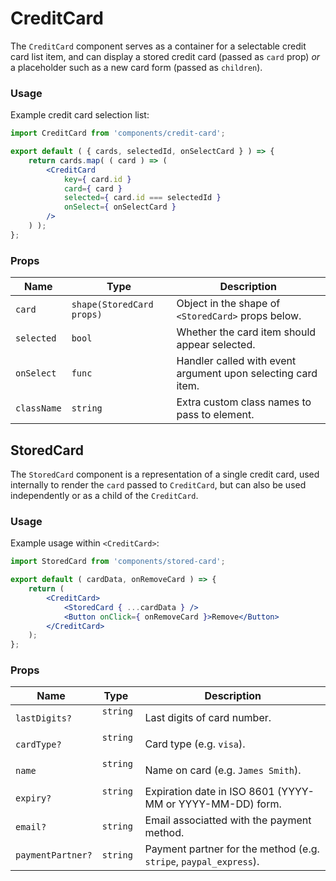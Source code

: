 # CreditCard

The `CreditCard` component serves as a container for a selectable credit card list item, and can display a stored credit card (passed as `card` prop) _or_ a placeholder such as a new card form (passed as `children`).

### Usage

Example credit card selection list:

```jsx
import CreditCard from 'components/credit-card';

export default ( { cards, selectedId, onSelectCard } ) => {
	return cards.map( ( card ) => (
		<CreditCard
			key={ card.id }
			card={ card }
			selected={ card.id === selectedId }
			onSelect={ onSelectCard }
		/>
	) );
};
```

### Props

| Name        | Type                      | Description                                                  |
| ----------- | ------------------------- | ------------------------------------------------------------ |
| `card`      | `shape(StoredCard props)` | Object in the shape of `<StoredCard>` props below.           |
| `selected`  | `bool`                    | Whether the card item should appear selected.                |
| `onSelect`  | `func`                    | Handler called with event argument upon selecting card item. |
| `className` | `string`                  | Extra custom class names to pass to element.                 |

## StoredCard

The `StoredCard` component is a representation of a single credit card, used internally to render the `card` passed to `CreditCard`, but can also be used independently or as a child of the `CreditCard`.

### Usage

Example usage within `<CreditCard>`:

```jsx
import StoredCard from 'components/stored-card';

export default ( cardData, onRemoveCard ) => {
	return (
		<CreditCard>
			<StoredCard { ...cardData } />
			<Button onClick={ onRemoveCard }>Remove</Button>
		</CreditCard>
	);
};
```

### Props

| Name              | Type       | Description                                                       |
| ----------------- | ---------- | ----------------------------------------------------------------- |
| `lastDigits?`     | `string`   | Last digits of card number.                                       |
| `cardType?`       | `string`   | Card type (e.g. `visa`).                                          |
| `name`            | `string`   | Name on card (e.g. `James Smith`).                                |
| `expiry?`         | `string`   | Expiration date in ISO 8601 (YYYY-MM or YYYY-MM-DD) form.         |
| `email?`          | `string`   | Email associatted with the payment method.                        |
| `paymentPartner?` | `string`   | Payment partner for the method (e.g. `stripe`, `paypal_express`). |
